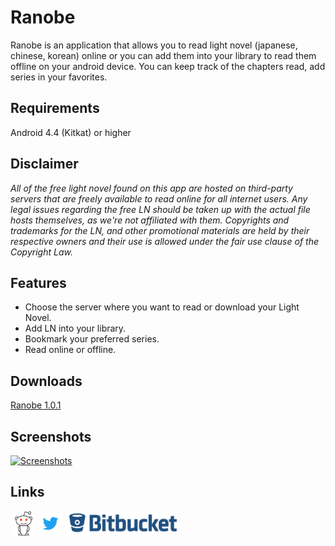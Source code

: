 # Ranobe



Ranobe is an application that allows you to read light novel (japanese, chinese, korean) online or you can add them into your library to read them offline on your android device. You can keep track of the chapters read, add series in your favorites.

## Requirements
Android 4.4 (Kitkat) or higher

## Disclaimer
*All of the free light novel found on this app are hosted on third-party servers that are freely available to read online for all internet users. Any legal issues regarding the free LN should be taken up with the actual file hosts themselves, as we're not affiliated with them. Copyrights and trademarks for the LN, and other promotional materials are held by their respective owners and their use is allowed under the fair use clause of the Copyright Law.*

## Features
* Choose the server where you want to read or download your Light Novel.
* Add LN into your library.
* Bookmark your preferred series.
* Read online or offline.

## Downloads
[Ranobe 1.0.1](https://bitbucket.org/cylonu87/ranobe/downloads/Ranobe-1.0.1-full-release.apk)

## Screenshots
<a href="https://imgur.com/a/Kg3tP"><img src="http://imgur.com/images/imgur-logo.svg?style=logoimgur" alt="Screenshots" title="Ranobe screenshots" style="max-width:100%" height="40"></a>


## Links
<a href="https://www.reddit.com/r/Ranobe/"><img src="images/reddit_alien.png" alt="Ranobe's subreddit" title="Ranobe's subreddit" style="max-width:100%;" height="40"></a>
<a href="https://twitter.com/Panic_Soft"><img src="images/Twitter_Logo_Blue.png" alt="PanicSoft's twitter" title="PanicSoft's twitter" style="max-width:100%;" height="40"></a>
<a href="https://bitbucket.org/cylonu87/ranobe/issues"><img src="images/bitbucket.png" alt="Bitbucket" title="Issues" style="max-width:100%;" height="40"></a>
